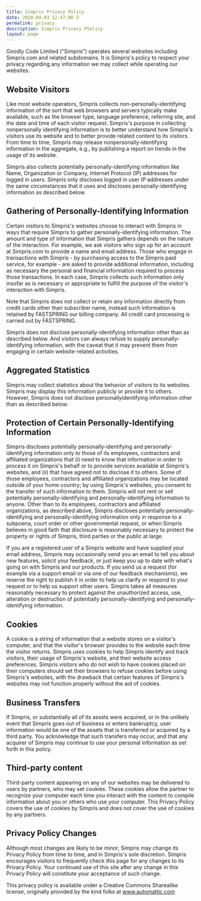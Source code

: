 ```yaml
---
title: Simpris Privacy Policy
date: 2020-04-03 12:47:00 Z
permalink: privacy
description: Simpris Privacy PSolicy
layout: page
---
```


Goodly Code Limited ("Simpris") operates several websites including Simpris.com and related
subdomains. It is Simpris's policy to respect your privacy regarding any information we may collect
while operating our websites.

## Website Visitors

Like most website operators, Simpris collects non-personally-identifying information of the sort that
web browsers and servers typically make available, such as the browser type, language preference,
referring site, and the date and time of each visitor request. Simpris's purpose in collecting nonpersonally identifying information is to better understand how Simpris's visitors use its website and
to better provide related content to its visitors. From time to time, Simpris may release nonpersonally-identifying information in the aggregate, e.g., by publishing a report on trends in the
usage of its website.

Simpris also collects potentially personally-identifying information like Name, Organization or
Company, Internet Protocol (IP) addresses for logged in users. Simpris only discloses logged in user
IP addresses under the same circumstances that it uses and discloses personally-identifying
information as described below.

## Gathering of Personally-Identifying Information

Certain visitors to Simpris's websites choose to interact with Simpris in ways that require Simpris to
gather personally-identifying information. The amount and type of information that Simpris gathers
depends on the nature of the interaction. For example, we ask visitors who sign up for an account at
Simpris.com to provide a name and email address. Those who engage in transactions with Simpris -
by purchasing access to the Simpris paid service, for example - are asked to provide additional
information, including as necessary the personal and financial information required to process those
transactions. In each case, Simpris collects such information only insofar as is necessary or
appropriate to fulfill the purpose of the visitor's interaction with Simpris.

Note that Simpris does not collect or retain any information directly from credit cards other than
subscriber name, instead such information is retained by FASTSPRING our billing company. All credit
card processing is carried out by FASTSPRING.

Simpris does not disclose personally-identifying information other than as described below. And
visitors can always refuse to supply personally-identifying information, with the caveat that it may
prevent them from engaging in certain website-related activities.

## Aggregated Statistics

Simpris may collect statistics about the behavior of visitors to its websites. Simpris may display this
information publicly or provide it to others. However, Simpris does not disclose personallyidentifying information other than as described below.

## Protection of Certain Personally-Identifying Information

Simpris discloses potentially personally-identifying and personally-identifying information only to
those of its employees, contractors and affiliated organizations that (i) need to know that
information in order to process it on Simpris's behalf or to provide services available at Simpris's
websites, and (ii) that have agreed not to disclose it to others. Some of those employees, contractors
and affiliated organizations may be located outside of your home country; by using Simpris's
websites, you consent to the transfer of such information to them. Simpris will not rent or sell
potentially personally-identifying and personally-identifying information to anyone. Other than to its
employees, contractors and affiliated organizations, as described above, Simpris discloses potentially
personally-identifying and personally-identifying information only in response to a subpoena, court
order or other governmental request, or when Simpris believes in good faith that disclosure is
reasonably necessary to protect the property or rights of Simpris, third parties or the public at large.

If you are a registered user of a Simpris website and have supplied your email address, Simpris may
occasionally send you an email to tell you about new features, solicit your feedback, or just keep you
up to date with what's going on with Simpris and our products. If you send us a request (for example
via a support email or via one of our feedback mechanisms), we reserve the right to publish it in
order to help us clarify or respond to your request or to help us support other users. Simpris takes all
measures reasonably necessary to protect against the unauthorized access, use, alteration or
destruction of potentially personally-identifying and personally-identifying information.

## Cookies

A cookie is a string of information that a website stores on a visitor's computer, and that the visitor's
browser provides to the website each time the visitor returns. Simpris uses cookies to help Simpris
identify and track visitors, their usage of Simpris's website, and their website access preferences.
Simpris visitors who do not wish to have cookies placed on their computers should set their
browsers to refuse cookies before using Simpris's websites, with the drawback that certain features
of Simpris's websites may not function properly without the aid of cookies.

## Business Transfers

If Simpris, or substantially all of its assets were acquired, or in the unlikely event that Simpris goes
out of business or enters bankruptcy, user information would be one of the assets that is transferred
or acquired by a third party. You acknowledge that such transfers may occur, and that any acquirer
of Simpris may continue to use your personal information as set forth in this policy.

## Third-party content

Third-party content appearing on any of our websites may be delivered to users by partners, who
may set cookies. These cookies allow the partner to recognize your computer each time you interact
with the content to compile information about you or others who use your computer. This Privacy
Policy covers the use of cookies by Simpris and does not cover the use of cookies by any partners.

## Privacy Policy Changes

Although most changes are likely to be minor, Simpris may change its Privacy Policy from time to
time, and in Simpris's sole discretion. Simpris encourages visitors to frequently check this page for
any changes to its Privacy Policy. Your continued use of this site after any change in this Privacy
Policy will constitute your acceptance of such change.

This privacy policy is available under a Creative Commons Sharealike license, originally provided by
the kind folks at www.automattic.com